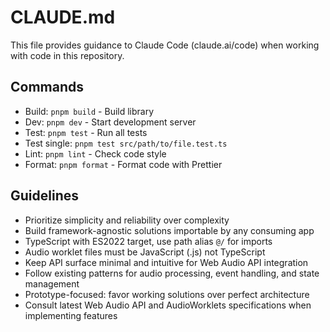 # CLAUDE.md

This file provides guidance to Claude Code (claude.ai/code) when working with code in this repository.

## Commands
- Build: `pnpm build` - Build library
- Dev: `pnpm dev` - Start development server
- Test: `pnpm test` - Run all tests
- Test single: `pnpm test src/path/to/file.test.ts`
- Lint: `pnpm lint` - Check code style
- Format: `pnpm format` - Format code with Prettier

## Guidelines
- Prioritize simplicity and reliability over complexity
- Build framework-agnostic solutions importable by any consuming app
- TypeScript with ES2022 target, use path alias `@/` for imports
- Audio worklet files must be JavaScript (.js) not TypeScript
- Keep API surface minimal and intuitive for Web Audio API integration
- Follow existing patterns for audio processing, event handling, and state management
- Prototype-focused: favor working solutions over perfect architecture
- Consult latest Web Audio API and AudioWorklets specifications when implementing features